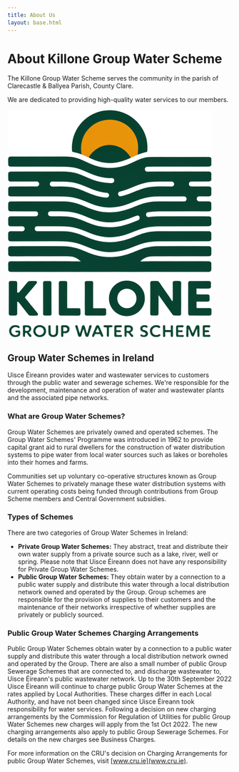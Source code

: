 ```yaml
---
title: About Us
layout: base.html
---
```


# About Killone Group Water Scheme

The Killone Group Water Scheme serves the community in the parish of Clarecastle & Ballyea Parish, County Clare.

We are dedicated to providing high-quality water services to our members.

![Killone Logo](killonelogo.png) 

## Group Water Schemes in Ireland

Uisce Éireann provides water and wastewater services to customers through the public water and sewerage schemes. We're responsible for the development, maintenance and operation of water and wastewater plants and the associated pipe networks.

### What are Group Water Schemes?

Group Water Schemes are privately owned and operated schemes. The Group Water Schemes' Programme was introduced in 1962 to provide capital grant aid to rural dwellers for the construction of water distribution systems to pipe water from local water sources such as lakes or boreholes into their homes and farms.

Communities set up voluntary co-operative structures known as Group Water Schemes to privately manage these water distribution systems with current operating costs being funded through contributions from Group Scheme members and Central Government subsidies.

### Types of Schemes

There are two categories of Group Water Schemes in Ireland:

* **Private Group Water Schemes:** They abstract, treat and distribute their own water supply from a private source such as a lake, river, well or spring. Please note that Uisce Éireann does not have any responsibility for Private Group Water Schemes.
* **Public Group Water Schemes:** They obtain water by a connection to a public water supply and distribute this water through a local distribution network owned and operated by the Group. Group schemes are responsible for the provision of supplies to their customers and the maintenance of their networks irrespective of whether supplies are privately or publicly sourced.

### Public Group Water Schemes Charging Arrangements

Public Group Water Schemes obtain water by a connection to a public water supply and distribute this water through a local distribution network owned and operated by the Group. There are also a small number of public Group Sewerage Schemes that are connected to, and discharge wastewater to, Uisce Éireann's public wastewater network. Up to the 30th September 2022 Uisce Éireann will continue to charge public Group Water Schemes at the rates applied by Local Authorities. These charges differ in each Local Authority, and have not been changed since Uisce Éireann took responsibility for water services. Following a decision on new charging arrangements by the Commission for Regulation of Utilities for public Group Water Schemes new charges will apply from the 1st Oct 2022. The new charging arrangements also apply to public Group Sewerage Schemes. For details on the new charges see Business Charges.

For more information on the CRU's decision on Charging Arrangements for public Group Water Schemes, visit [www.cru.ie](www.cru.ie).
